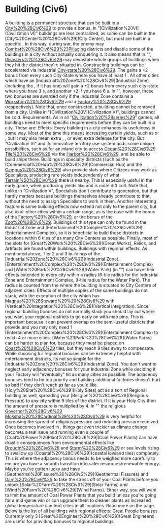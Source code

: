 # Building (Civ6)

A building is a permanent structure that can be built in a [City%20%28Civ6%29](city) to provide a bonus. In "[Civilization%20VI](Civilization VI)" buildings are less centralized, as some can be built in the [City%20Center%20%28Civ6%29](City Center), but most are built in a specific . In this way, during war, the enemy may [Combat%20%28Civ6%29%23Pillaging](Pillage) districts and disable some of the buildings in a city without actually conquering it. It also means that in "", [Disasters%20%28Civ6%29](disasters) may devastate whole groups of buildings when they hit the district they're situated in.
Constructing buildings can be accelerated via Industrial [City-state%20%28Civ6%29](city-states). The gains a +2 bonus from every such City-State where you have at least 1 . All other cities which have an [Industrial%20Zone%20%28Civ6%29](Industrial Zone) (including the , if it has one) will gain a +2 bonus from every such city-state where you have 3 s, and another +2 if you have 6 s. In "", however, these two bonuses are awarded only if the Industrial Zone contains a [Workshop%20%28Civ6%29](Workshop) and a [Factory%20%28Civ6%29](Factory) (respectively).
Note that, once constructed, a building cannot be removed from a city. Unlike in "[Civilization%20V](Civilization V)", buildings cannot be sold.
Requirements.
As in all "[Civilization%20%28series%29](Civilization)" games, all buildings need to meet specific requirements before they can be built in a city. These are:
Effects.
Every building in a city enhances its usefulness in some way. Most of the time this means increasing certain yields, such as or , but it may also mean extra , , or even extra defense for the city. But "Civilization VI" and its innovative territory use system adds some unique possibilities, such as for an inland city to access [Ocean%20%28Civ6%29](Ocean) [Tile%20%28Civ6%29](tiles) via the [Harbor%20%28Civ6%29](Harbor), and be able to build ships there.
Buildings in specialty districts (such as the [Commercial%20Hub%20%28Civ6%29](Commercial Hub) and the [Campus%20%28Civ6%29](Campus)) also provide slots where Citizens may work as Specialists, producing rare yields independently of what [Terrain%20%28Civ6%29](terrain) there is nearby. This is especially useful in the early game, when producing yields like and is more difficult. Note that, unlike in "Civilization V", Specialists don't contribute to generation, but that hardly matters because buildings themselves already contribute to that, without the need to assign Specialists to work in them.
Another interesting feature is some building effects now extend not only to the parent city, but also to all other cities within a certain range, as is the case with the bonus of the [Factory%20%28Civ6%29](Factory), or the bonus of the [Zoo%20%28Civ6%29](Zoo). Buildings of this type can only be found in the Industrial Zone and [Entertainment%20Complex%20%28Civ6%29](Entertainment Complex), so it is beneficial to build those districts in locations within 6 tiles of as many City Centers as possible.
Finally, most of the slots for [Great%20Work%20%28Civ6%29](Great Works), Relics, and Artifacts are found within buildings.
Buildings with regional effects.
As mentioned above, Tier 2 and 3 buildings of the [Industrial%20Zone%20%28Civ6%29](Industrial Zone), [Entertainment%20Complex%20%28Civ6%29](Entertainment Complex) and [Water%20Park%20%28Civ6%29](Water Park) (in "") can have their effects extended to every city within a radius (6-tile radius for the Industrial Zone and Entertainment Complex, 9-tile radius for the Water Park). The radius is counted from the where the building is situated to City Centers of adjacent cities. Effects of multiple copies of the same buildings do not stack, with the exception of the city which has [Magnus%20%28Steward%29%20%28Civ6%29](Magnus) with [Vertical%20Integration%20%28Civ6%29](Vertical Integration).
Since regional building bonuses do not normally stack you should lay out where you want your regional districts to go early on with map pins. This is important because it can prevent overlap on the semi-useful districts that provide and you may only need 1 [Entertainment%20Complex%20%28Civ6%29](Entertainment Complex) to reach 4 or more cities. [Water%20Park%20%28Civ6%29](Water Parks) can be harder to plan for, because they must be placed on [Coast%20%28Civ6%29](Coast) tiles, but they reach 9 tiles away to compensate.
While choosing for regional bonuses can be extremely helpful with entertainment districts, its not so simple for the [Industrial%20Zone%20%28Civ6%29](Industrial Zone). You don't want to neglect early adjacency bonuses for your Industrial Zone while deciding if your Factory will "eventually" hit as many cities as possible. The adjacency bonuses tend to be top priority and building additional factories doesn't hurt so bad if they don't reach as far as you'd like.
[Holy%20Site%20%28Civ6%29](Holy Sites) act as a sort of Regional building as well, spreading your [Religion%20%28Civ6%29](Religious Pressure) to any city within 9 tiles of the district. If it is your Holy City then the amount of pressure is multiplied by 4. In "" the religious [Governor%20%28Civ6%29](Governor) [Moksha%20%28Cardinal%29%20%28Civ6%29](Moksha) is very helpful for increasing the spread of religious pressure and reducing pressure received.
Once becomes involved in , things get even trickier as climate change becomes a real issue and running even a couple of [Coal%20Power%20Plant%20%28Civ6%29](Coal Power Plants) can have drastic consequences from environmental effects like [Drought%20%28Civ6%29](drought) and [Storm%20%28Civ6%29](hurricanes) or sea levels rising to swallow up [Coastal%20%28Civ6%29](coastal lowland tiles) completely. This is where the adjacency bonus needs to be weighed more carefully to ensure you have a smooth transition into safer resources/renewable energy. Maybe you've gotten lucky and have [Geothermal%20Fissure%20%28Civ6%29](Geothermal Fissures) and [Dam%20%28Civ6%29](Dams) to take the stress off of your Coal Plants before you unlock [Solar%20Farm%20%28Civ6%29](Solar Farms) and [Wind%20Farm%20%28Civ6%29](Wind Farms). Either way, you will want to limit the amount of Coal Power Plants that you build unless you're going for a mid-game win or can upgrade them to cleaner plants as increased global temperature can hurt cities in all locations. Read more on the page.
Below is the list of all buildings with regional effects:
Great People bonuses.
Currently only 3 [Great%20Engineer%20%28Civ6%29](Great Engineers) are useful for providing bonuses to regional buildings.